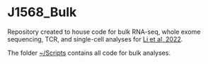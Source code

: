 # J1568_Bulk
Repository created to house code for bulk RNA-seq, whole exome sequencing, TCR, and single-cell analyses for [Li et al, 2022](https://www.cell.com/cancer-cell/pdf/S1535-6108(22)00492-5.pdf). 

The folder [~/Scripts](https://github.com/FertigLab/J1568_Bulk/tree/main/Scripts) contains all code for bulk analyses. 
